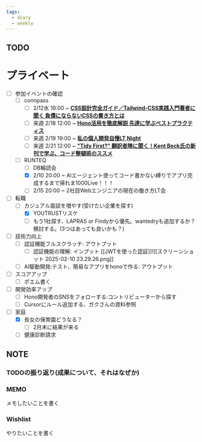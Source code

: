 ```yaml
---
tags:
  - diary
  - weekly
---
```


## TODO

# プライベート

- [ ] 参加イベントの確認
    - [ ] connpass
        - [ ] 2/12水 19:00 ~ [**CSS設計完全ガイド／Tailwind-CSS実践入門著者に聞く 負債にならないCSSの書き方とは**](https://offers-jp.connpass.com/event/342125/)
        - [ ] 来週 2/18 12:00 ~ [**Hono活用を徹底解説 先達に学ぶベストプラクティス**](https://findy.connpass.com/event/343549/)
        - [ ] 来週 2/19 19:00 ~ [**私の個人開発自慢LT Night**](https://findy.connpass.com/event/343746/)
        - [ ] 来週 2/21 12:00 ~ [**"Tidy First?" 翻訳者陣に聞く！Kent Beck氏の新刊で学ぶ、コード整頓術のススメ**](https://findy.connpass.com/event/343790/)
    - [ ] RUNTEQ
        - [ ] DB輪読会
        - [x] 2/10 20:00 ~ AIエージェント使ってコード書かない縛りでアプリ完成するまで帰れま1000Live！！！
        - [ ] 2/15 20:00 ~ 2社目Webエンジニアの現在の働き方LT会
- [ ] 転職
    - [ ] カジュアル面談を増やす(受けたい企業を探す)
        - [x] YOUTRUSTリスケ
        - [ ] もう1社探す、LAPRAS or Findyから優先。wantedryも追加するか？検討する。(3つはあっても良いかも？)
- [ ] 技術力向上
    - [ ] 認証機能フルスクラッチ: アウトプット
        - [ ] 認証機能の理解: インプット
	        [[JWTを使った認証]]![[スクリーンショット 2025-02-10 23.29.26.png]]
    - [ ] AI駆動開発:テスト、簡易なアプリをhonoで作る: アウトプット
- [ ] スコアアップ
    - [ ] ポエム書く
- [ ] 開発効率アップ
	- [ ] Hono開発者のSNSをフォローする:コントリビューターから探す
	- [ ] Cursorにルール追加する、ガクさんの資料参照
- [ ] 家庭
    - [x] 長女の保育園どうなる？
	    - [ ] 2月末に結果が来る
    - [ ] 健康診断請求
## NOTE
### TODOの振り返り(成果について、それはなぜか)



### MEMO
メモしたいことを書く


### Wishlist
やりたいことを書く
